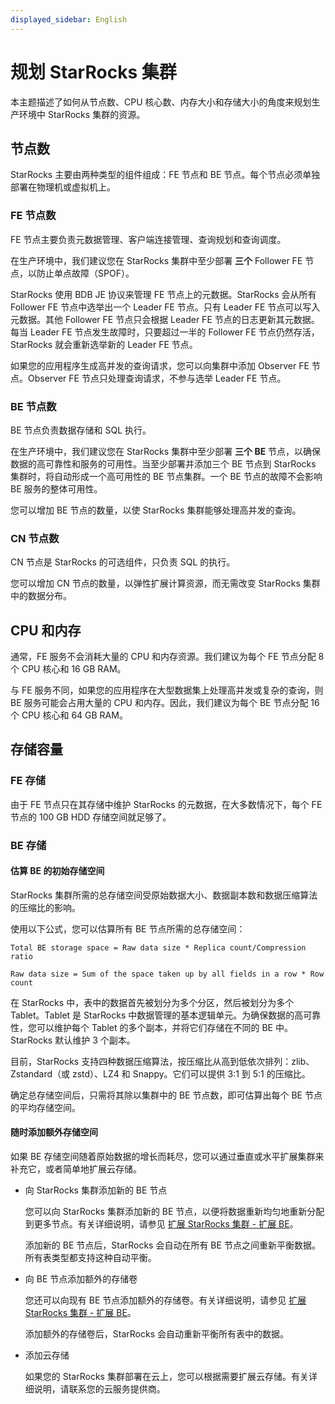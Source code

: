 ```yaml
---
displayed_sidebar: English
---
```


# 规划 StarRocks 集群

本主题描述了如何从节点数、CPU 核心数、内存大小和存储大小的角度来规划生产环境中 StarRocks 集群的资源。

## 节点数

StarRocks 主要由两种类型的组件组成：FE 节点和 BE 节点。每个节点必须单独部署在物理机或虚拟机上。

### FE 节点数

FE 节点主要负责元数据管理、客户端连接管理、查询规划和查询调度。

在生产环境中，我们建议您在 StarRocks 集群中至少部署 **三个** Follower FE 节点，以防止单点故障（SPOF）。

StarRocks 使用 BDB JE 协议来管理 FE 节点上的元数据。StarRocks 会从所有 Follower FE 节点中选举出一个 Leader FE 节点。只有 Leader FE 节点可以写入元数据。其他 Follower FE 节点只会根据 Leader FE 节点的日志更新其元数据。每当 Leader FE 节点发生故障时，只要超过一半的 Follower FE 节点仍然存活，StarRocks 就会重新选举新的 Leader FE 节点。

如果您的应用程序生成高并发的查询请求，您可以向集群中添加 Observer FE 节点。Observer FE 节点只处理查询请求，不参与选举 Leader FE 节点。

### BE 节点数

BE 节点负责数据存储和 SQL 执行。

在生产环境中，我们建议您在 StarRocks 集群中至少部署 **三个 BE** 节点，以确保数据的高可靠性和服务的可用性。当至少部署并添加三个 BE 节点到 StarRocks 集群时，将自动形成一个高可用性的 BE 节点集群。一个 BE 节点的故障不会影响 BE 服务的整体可用性。

您可以增加 BE 节点的数量，以使 StarRocks 集群能够处理高并发的查询。

### CN 节点数

CN 节点是 StarRocks 的可选组件，只负责 SQL 的执行。

您可以增加 CN 节点的数量，以弹性扩展计算资源，而无需改变 StarRocks 集群中的数据分布。

## CPU 和内存

通常，FE 服务不会消耗大量的 CPU 和内存资源。我们建议为每个 FE 节点分配 8 个 CPU 核心和 16 GB RAM。

与 FE 服务不同，如果您的应用程序在大型数据集上处理高并发或复杂的查询，则 BE 服务可能会占用大量的 CPU 和内存。因此，我们建议为每个 BE 节点分配 16 个 CPU 核心和 64 GB RAM。

## 存储容量

### FE 存储

由于 FE 节点只在其存储中维护 StarRocks 的元数据，在大多数情况下，每个 FE 节点的 100 GB HDD 存储空间就足够了。

### BE 存储

#### 估算 BE 的初始存储空间

StarRocks 集群所需的总存储空间受原始数据大小、数据副本数和数据压缩算法的压缩比的影响。

使用以下公式，您可以估算所有 BE 节点所需的总存储空间：

```Plain
Total BE storage space = Raw data size * Replica count/Compression ratio

Raw data size = Sum of the space taken up by all fields in a row * Row count
```

在 StarRocks 中，表中的数据首先被划分为多个分区，然后被划分为多个 Tablet。Tablet 是 StarRocks 中数据管理的基本逻辑单元。为确保数据的高可靠性，您可以维护每个 Tablet 的多个副本，并将它们存储在不同的 BE 中。StarRocks 默认维护 3 个副本。

目前，StarRocks 支持四种数据压缩算法，按压缩比从高到低依次排列：zlib、Zstandard（或 zstd）、LZ4 和 Snappy。它们可以提供 3:1 到 5:1 的压缩比。

确定总存储空间后，只需将其除以集群中的 BE 节点数，即可估算出每个 BE 节点的平均存储空间。

#### 随时添加额外存储空间

如果 BE 存储空间随着原始数据的增长而耗尽，您可以通过垂直或水平扩展集群来补充它，或者简单地扩展云存储。

- 向 StarRocks 集群添加新的 BE 节点

  您可以向 StarRocks 集群添加新的 BE 节点，以便将数据重新均匀地重新分配到更多节点。有关详细说明，请参见 [扩展 StarRocks 集群 - 扩展 BE](../administration/Scale_up_down.md)。

  添加新的 BE 节点后，StarRocks 会自动在所有 BE 节点之间重新平衡数据。所有表类型都支持这种自动平衡。

- 向 BE 节点添加额外的存储卷

  您还可以向现有 BE 节点添加额外的存储卷。有关详细说明，请参见 [扩展 StarRocks 集群 - 扩展 BE](../administration/Scale_up_down.md)。

  添加额外的存储卷后，StarRocks 会自动重新平衡所有表中的数据。

- 添加云存储

  如果您的 StarRocks 集群部署在云上，您可以根据需要扩展云存储。有关详细说明，请联系您的云服务提供商。
